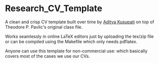 # Research_CV_Template
A clean and crisp CV template built over time by [Aditya Kusupati](www.adityakusupati.com) on top of Theodore P. Pavlic's original class file.

Works seamlessly in online LaTeX editors just by uploading the tex/zip file or can be compiled using the Makefile which only needs pdflatex.

Anyone can use this template for non-commercial use: which basically covers most of the cases we use our CVs.
